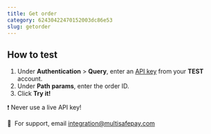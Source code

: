```yaml
---
title: Get order
category: 62430422470152003dc86e53
slug: getorder
---
```


## How to test

1. Under **Authentication** > **Query**, enter an [API key](/docs/sites#site-id-api-key-and-security-code) from your **TEST** account.
2. Under **Path params**, enter the order ID.
3. Click **Try it!**

❗️ Never use a live API key!

💬&nbsp; For support, email <integration@multisafepay.com>